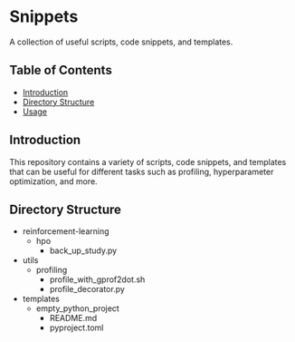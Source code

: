 # Snippets

A collection of useful scripts, code snippets, and templates.

## Table of Contents

- [Introduction](#introduction)
- [Directory Structure](#directory-structure)
- [Usage](#usage)
## Introduction

This repository contains a variety of scripts, code snippets, and templates that can be useful for different tasks such as profiling, hyperparameter optimization, and more.

## Directory Structure

- reinforcement-learning
    - hpo
        - back_up_study.py
- utils
    - profiling
        - profile_with_gprof2dot.sh
        - profile_decorator.py
- templates
    - empty_python_project
        - README.md
        - pyproject.toml
    
